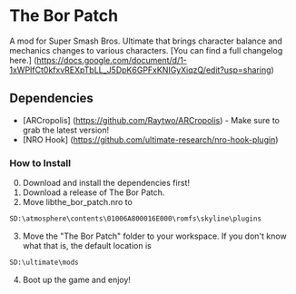 # The Bor Patch

A mod for Super Smash Bros. Ultimate that brings character balance and mechanics changes to various characters. [You can find a full changelog here.] (https://docs.google.com/document/d/1-1xWPIfCt0kfxvREXpTbLL_J5DpK6GPFxKNIGyXiqzQ/edit?usp=sharing)

## Dependencies

* [ARCropolis] (https://github.com/Raytwo/ARCropolis) - Make sure to grab the latest version!
* [NRO Hook] (https://github.com/ultimate-research/nro-hook-plugin)

### How to Install

0. Download and install the dependencies first!
1. Download a release of The Bor Patch.
2. Move libthe_bor_patch.nro to
```bash
SD:\atmosphere\contents\01006A800016E000\romfs\skyline\plugins
```
3. Move the "The Bor Patch" folder to your workspace. If you don't know what that is, the default location is
```bash
SD:\ultimate\mods
```
4. Boot up the game and enjoy!